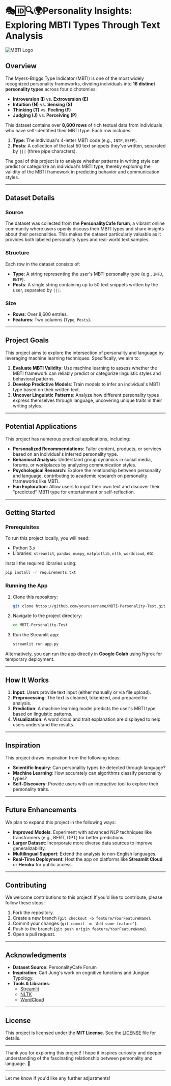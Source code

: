 # 🎭🆔🔍🌍**Personality Insights: Exploring MBTI Types Through Text Analysis**

![MBTI Logo](https://assets.skyfilabs.com/images/blog/personality-prediction-using-machine-learning.webp)

## **Overview**

The Myers-Briggs Type Indicator (MBTI) is one of the most widely recognized personality frameworks, dividing individuals into **16 distinct personality types** across four dichotomies:

- **Introversion (I)** vs. **Extroversion (E)**  
- **Intuition (N)** vs. **Sensing (S)**  
- **Thinking (T)** vs. **Feeling (F)**  
- **Judging (J)** vs. **Perceiving (P)**  

This dataset contains over **8,600 rows** of rich textual data from individuals who have self-identified their MBTI type. Each row includes:

1. **Type**: The individual's 4-letter MBTI code (e.g., `INTP`, `ESFP`).  
2. **Posts**: A collection of the last 50 text snippets they've written, separated by `|||` (three pipe characters).  

The goal of this project is to analyze whether patterns in writing style can predict or categorize an individual's MBTI type, thereby exploring the validity of the MBTI framework in predicting behavior and communication styles.

---

## **Dataset Details**

### **Source**
The dataset was collected from the **PersonalityCafe forum**, a vibrant online community where users openly discuss their MBTI types and share insights about their personalities. This makes the dataset particularly valuable as it provides both labeled personality types and real-world text samples.

### **Structure**
Each row in the dataset consists of:
- **Type**: A string representing the user's MBTI personality type (e.g., `INFJ`, `ENTP`).  
- **Posts**: A single string containing up to 50 text snippets written by the user, separated by `|||`.

### **Size**
- **Rows**: Over 8,600 entries.  
- **Features**: Two columns (`Type`, `Posts`).  

---

## **Project Goals**

This project aims to explore the intersection of personality and language by leveraging machine learning techniques. Specifically, we aim to:

1. **Evaluate MBTI Validity**: Use machine learning to assess whether the MBTI framework can reliably predict or categorize linguistic styles and behavioral patterns.  
2. **Develop Predictive Models**: Train models to infer an individual's MBTI type based on their written text.  
3. **Uncover Linguistic Patterns**: Analyze how different personality types express themselves through language, uncovering unique traits in their writing styles.  

---

## **Potential Applications**

This project has numerous practical applications, including:

- **Personalized Recommendations**: Tailor content, products, or services based on an individual's inferred personality type.  
- **Behavioral Analysis**: Understand group dynamics in social media, forums, or workplaces by analyzing communication styles.  
- **Psychological Research**: Explore the relationship between personality and language, contributing to academic research on personality frameworks like MBTI.  
- **Fun Exploration**: Allow users to input their own text and discover their "predicted" MBTI type for entertainment or self-reflection.  

---

## **Getting Started**

### **Prerequisites**
To run this project locally, you will need:
- Python 3.x  
- Libraries: `streamlit`, `pandas`, `numpy`, `matplotlib`, `nltk`, `wordcloud`, etc.  

Install the required libraries using:
```bash
pip install -r requirements.txt
```

### **Running the App**
1. Clone this repository:
   ```bash
   git clone https://github.com/yourusername/MBTI-Personality-Test.git
   ```
2. Navigate to the project directory:
   ```bash
   cd MBTI-Personality-Test
   ```
3. Run the Streamlit app:
   ```bash
   streamlit run app.py
   ```

Alternatively, you can run the app directly in **Google Colab** using Ngrok for temporary deployment.

---

## **How It Works**

1. **Input**: Users provide text input (either manually or via file upload).  
2. **Preprocessing**: The text is cleaned, tokenized, and prepared for analysis.  
3. **Prediction**: A machine learning model predicts the user's MBTI type based on linguistic patterns.  
4. **Visualization**: A word cloud and trait explanation are displayed to help users understand the results.  

---

## **Inspiration**

This project draws inspiration from the following ideas:
- **Scientific Inquiry**: Can personality types be detected through language?  
- **Machine Learning**: How accurately can algorithms classify personality types?  
- **Self-Discovery**: Provide users with an interactive tool to explore their personality traits.  

---

## **Future Enhancements**

We plan to expand this project in the following ways:
- **Improved Models**: Experiment with advanced NLP techniques like transformers (e.g., BERT, GPT) for better predictions.  
- **Larger Dataset**: Incorporate more diverse data sources to improve generalizability.  
- **Multilingual Support**: Extend the analysis to non-English languages.  
- **Real-Time Deployment**: Host the app on platforms like **Streamlit Cloud** or **Heroku** for public access.  

---

## **Contributing**

We welcome contributions to this project! If you'd like to contribute, please follow these steps:
1. Fork the repository.  
2. Create a new branch (`git checkout -b feature/YourFeatureName`).  
3. Commit your changes (`git commit -m 'Add some feature'`).  
4. Push to the branch (`git push origin feature/YourFeatureName`).  
5. Open a pull request.  

---

## **Acknowledgments**

- **Dataset Source**: PersonalityCafe Forum  
- **Inspiration**: Carl Jung's work on cognitive functions and Jungian Typology.  
- **Tools & Libraries**:  
  - [Streamlit](https://streamlit.io/)  
  - [NLTK](https://www.nltk.org/)  
  - [WordCloud](https://amueller.github.io/word_cloud/)  

---

## **License**

This project is licensed under the **MIT License**. See the [LICENSE](LICENSE) file for details.


---

Thank you for exploring this project! I hope it inspires curiosity and deeper understanding of the fascinating relationship between personality and language. 🌟

--- 

Let me know if you'd like any further adjustments!

